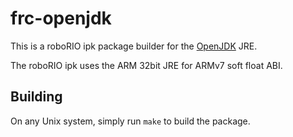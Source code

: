 # frc-openjdk

This is a roboRIO ipk package builder for the
[OpenJDK](http://openjdk.java.net/) JRE.

The roboRIO ipk uses the ARM 32bit JRE for ARMv7 soft float ABI.

## Building

On any Unix system, simply run `make` to build the package.
